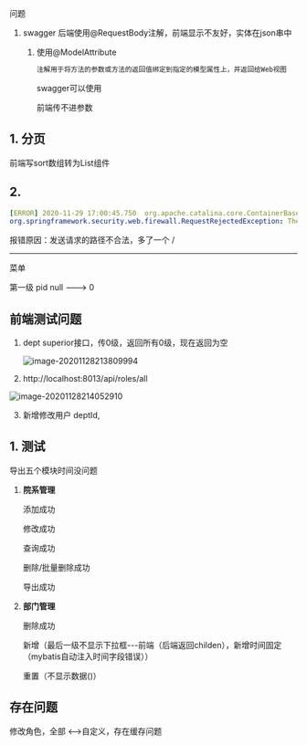 问题

1. swagger 后端使用@RequestBody注解，前端显示不友好，实体在json串中

   1. 使用@ModelAttribute

      ```java
      注解用于将方法的参数或方法的返回值绑定到指定的模型属性上，并返回给Web视图
      ```

      swagger可以使用

      前端传不进参数











## 1. 分页

前端写sort数组转为List<OrderItem>组件



## 2. 

```yml
[ERROR] 2020-11-29 17:00:45.750  org.apache.catalina.core.ContainerBase.[Tomcat].[localhost].[/].[dispatcherServlet].java - Servlet.service() for servlet [dispatcherServlet] in context with path [] threw exception
org.springframework.security.web.firewall.RequestRejectedException: The request was rejected because the URL was not normalized.
```

报错原因：发送请求的路径不合法，多了一个 /

---



菜单 

第一级 pid null ---> 0





## 前端测试问题

1. dept superior接口，传0级，返回所有0级，现在返回为空

   ![image-20201128213809994](https://gitee.com/jiao_qianjin/zhishiku/raw/master/img/20201128213810.png)

2. http://localhost:8013/api/roles/all

![image-20201128214052910](https://gitee.com/jiao_qianjin/zhishiku/raw/master/img/20201128214052.png)

3. 新增修改用户  deptId,





## 1. 测试

导出五个模块时间没问题

1. **院系管理**

   添加成功

   修改成功

   查询成功

   删除/批量删除成功

   导出成功

2. **部门管理**

   删除成功

   新增（最后一级不显示下拉框---前端（后端返回childen），新增时间固定（mybatis自动注入时间字段错误））

   重置（不显示数据()）



## 存在问题

修改角色，全部 <——>自定义，存在缓存问题



